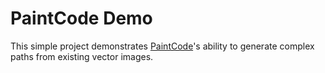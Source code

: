# PaintCode Demo

This simple project demonstrates [PaintCode](http://www.paintcodeapp.com)'s ability to generate complex paths from existing vector images.
